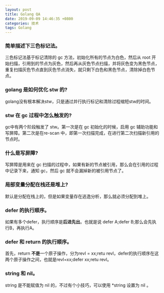 ```yaml
---
layout: post
title: Golang QA
date: 2019-09-09 14:46:35 +0800
categories: 技术
tags: Golang
---
```


### 简单描述下三色标记法。

三色标记法基于标记清除的 gc 方法，初始化所有的节点为白色，然后从 root 开始扫描，引用到的节点为灰色，然后再从灰色节点扫描，并将灰色变为黑色节点，重复扫描灰色节点直到灰色节点消失，就只剩下白色和黑色节点，清除掉白色节点。

### golang 是如何优化 stw 的?

golang没有根本解决stw，只是通过并行执行标记和清除过程缩短stw的时间。

### stw 在 gc 过程中怎么触发的?

gc中有两个阶段触发了 stw。第一次是在 gc 初始化的时候，启用 gc 辅助功能和写屏障。第二次是在re-scan 中，即第一次扫描完成，在进行第二次扫描新引用的节点时。

### 什么是写屏障?

写屏障是用来在 gc 扫描的过程中，如果有新的节点被引用，那么会在引用的过程中记录下来，通知 gc，然后 gc 就不会漏掉新的被引用节点了。 

### 局部变量分配在栈还是堆上?

默认是分配在栈上的，但是如果变量存在逃逸分析，那么就必须分配到堆上。

### defer 的执行顺序。

如果有多个defer，执行顺序是**后进先出**。也就是说 defer A;defer B;那么会先执行B，再执行A。

### defer 和 return 的执行顺序。

首先，return **不是**一个原子操作，分为revl = xx;retu revl，defer的执行顺序在这两个原子操作之间，也就是revl=xx;defer xx;retu revl。

### string 和 nil。

string 是不能赋值为 nil 的，不过有个小技巧，可以使用 *string 设置为 nil 。
